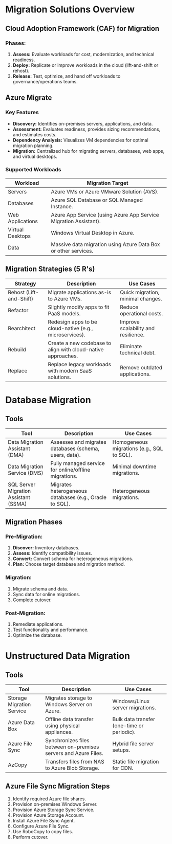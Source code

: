 # Migration Solutions Overview
## Cloud Adoption Framework (CAF) for Migration
### Phases:
1. **Assess:** Evaluate workloads for cost, modernization, and technical readiness.
2. **Deploy:** Replicate or improve workloads in the cloud (lift-and-shift or rehost).
3. **Release:** Test, optimize, and hand off workloads to governance/operations teams.

## Azure Migrate
### Key Features
- **Discovery:** Identifies on-premises servers, applications, and data.
- **Assessment:** Evaluates readiness, provides sizing recommendations, and estimates costs.
- **Dependency Analysis:** Visualizes VM dependencies for optimal migration planning.
- **Migration:** Centralized hub for migrating servers, databases, web apps, and virtual desktops.

### Supported Workloads
| **Workload**         | **Migration Target**                                                                 |
|-----------------------|-------------------------------------------------------------------------------------|
| Servers              | Azure VMs or Azure VMware Solution (AVS).                                           |
| Databases            | Azure SQL Database or SQL Managed Instance.                                         |
| Web Applications     | Azure App Service (using Azure App Service Migration Assistant).                    |
| Virtual Desktops     | Windows Virtual Desktop in Azure.                                                   |
| Data                 | Massive data migration using Azure Data Box or other services.                      |

## Migration Strategies (5 R's)
| **Strategy**         | **Description**                                                                 | **Use Cases**                                   |
|-----------------------|---------------------------------------------------------------------------------|------------------------------------------------|
| Rehost (Lift-and-Shift) | Migrate applications as-is to Azure VMs.                                      | Quick migration, minimal changes.              |
| Refactor              | Slightly modify apps to fit PaaS models.                                       | Reduce operational costs.                      |
| Rearchitect           | Redesign apps to be cloud-native (e.g., microservices).                        | Improve scalability and resilience.            |
| Rebuild               | Create a new codebase to align with cloud-native approaches.                   | Eliminate technical debt.                      |
| Replace               | Replace legacy workloads with modern SaaS solutions.                           | Remove outdated applications.                   |

# Database Migration
## Tools
| **Tool**                     | **Description**                                                                 | **Use Cases**                                   |
|------------------------------|---------------------------------------------------------------------------------|------------------------------------------------|
| Data Migration Assistant (DMA) | Assesses and migrates databases (schema, users, data).                        | Homogeneous migrations (e.g., SQL to SQL).     |
| Data Migration Service (DMS)  | Fully managed service for online/offline migrations.                            | Minimal downtime migrations.                   |
| SQL Server Migration Assistant (SSMA) | Migrates heterogeneous databases (e.g., Oracle to SQL).                    | Heterogeneous migrations.                      |

## Migration Phases
### Pre-Migration:
1. **Discover:** Inventory databases.
2. **Assess:** Identify compatibility issues.
3. **Convert:** Convert schema for heterogeneous migrations.
4. **Plan:** Choose target database and migration method.

### Migration:
1. Migrate schema and data.
2. Sync data for online migrations.
3. Complete cutover.

### Post-Migration:
1. Remediate applications.
2. Test functionality and performance.
3. Optimize the database.

# Unstructured Data Migration
## Tools
| **Tool**                     | **Description**                                                                 | **Use Cases**                                   |
|------------------------------|---------------------------------------------------------------------------------|------------------------------------------------|
| Storage Migration Service    | Migrates storage to Windows Server on Azure.                                    | Windows/Linux server migrations.               |
| Azure Data Box               | Offline data transfer using physical appliances.                                | Bulk data transfer (one-time or periodic).     |
| Azure File Sync              | Synchronizes files between on-premises servers and Azure Files.                 | Hybrid file server setups.                     |
| AzCopy                       | Transfers files from NAS to Azure Blob Storage.                                 | Static file migration for CDN.                 |

## Azure File Sync Migration Steps
1. Identify required Azure file shares.
2. Provision on-premises Windows Server.
3. Provision Azure Storage Sync Service.
4. Provision Azure Storage Account.
5. Install Azure File Sync Agent.
6. Configure Azure File Sync.
7. Use RoboCopy to copy files.
8. Perform cutover.
